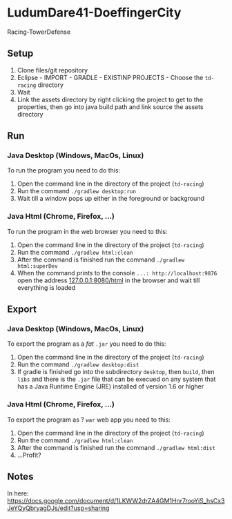 # LudumDare41-DoeffingerCity

Racing-TowerDefense

## Setup

1. Clone files/git repository
2. Eclipse - IMPORT - GRADLE - EXISTINP PROJECTS - Choose the `td-racing` directory
3. Wait
4. Link the assets directory by right clicking the project to get to the properties, then go into java build path and link source the assets directory

## Run

### Java Desktop (Windows, MacOs, Linux)

To run the program you need to do this:

1. Open the command line in the directory of the project (`td-racing`)
2. Run the command `./gradlew desktop:run`
3. Wait till a window pops up either in the foreground or background

### Java Html (Chrome, Firefox, ...)

To run the program in the web browser you need to this:

1. Open the command line in the directory of the project (`td-racing`)
2. Run the command `./gradlew html:clean` 
3. After the command is finished run the command `./gradlew html:superDev`
4. When the command prints to the console `...: http://localhost:9876` open the address [127.0.0.1:8080/html](127.0.0.1:8080/html) in the browser and wait till everything is loaded

## Export

### Java Desktop (Windows, MacOs, Linux)

To export the program as a *fat* `.jar` you need to do this:

1. Open the command line in the directory of the project (`td-racing`)
2. Run the command `./gradlew desktop:dist`
3. If gradle is finished go into the subdirectory `desktop`, then `build`, then `libs` and there is the `.jar` file that can be execued on any system that has a Java Runtime Engine (JRE) installed of version 1.6 or higher

### Java Html (Chrome, Firefox, ...)

To export the program as ? `war` web app you need to this:

1. Open the command line in the directory of the project (`td-racing`)
2. Run the command `./gradlew html:clean` 
3. After the command is finished run the command `./gradlew html:dist`
4. ...Profit?

## Notes

In here: https://docs.google.com/document/d/1LKWW2drZA4GM1Hnr7rooYiS_hsCx3JeYQyQbryagDJs/edit?usp=sharing